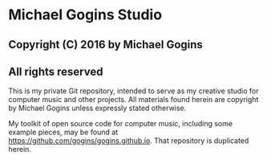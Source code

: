 # Michael Gogins Studio
## Copyright (C) 2016 by Michael Gogins
## All rights reserved

This is my private Git repository, intended to serve as my creative studio for computer music and other projects. All materials found herein are copyright by Michael Gogins unless expressly stated otherwise.

My toolkit of open source code for computer music, including some example pieces, may be found at https://github.com/gogins/gogins.github.io. That repository is duplicated herein.
